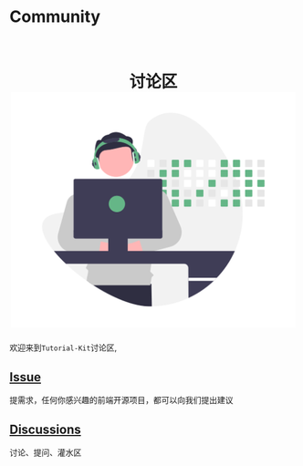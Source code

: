 # Community

<br>
<h1 align="center">
  讨论区
	<img src="./img/open-source.png" width="500" alt="" />
</h1>


欢迎来到`Tutorial-Kit`讨论区,

## [Issue](https://github.com/tutorial-kit/community/issues)

提需求，任何你感兴趣的前端开源项目，都可以向我们提出建议

## [Discussions](https://github.com/tutorial-kit/community/discussions)

讨论、提问、灌水区
